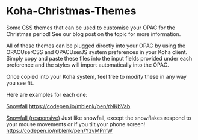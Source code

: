 # Koha-Christmas-Themes
Some CSS themes that can be used to customise your OPAC for the Christmas period! See our blog post on the topic for more information.

All of these themes can be plugged directly into your OPAC by using the OPACUserCSS and OPACUserJS system preferences in your Koha client. Simply copy and paste these files into the input fields provided under each preference and the styles will import automatically into the OPAC.

Once copied into your Koha system, feel free to modify these in any way you see fit.

Here are examples for each one:

<ins>Snowfall</ins>
https://codepen.io/mblenk/pen/rNKbVab

<ins>Snowfall (responsive)</ins>
Just like snowfall, except the snowflakes respond to your mouse movements or if you tilt your phone screen!
https://codepen.io/mblenk/pen/YzvMPmW